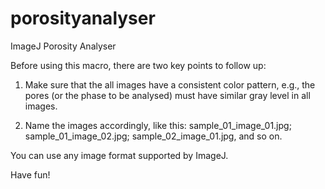 # porosityanalyser
ImageJ Porosity Analyser

Before using this macro, there are two key points to follow up:

1) Make sure that the all images have a consistent color pattern, e.g., the pores (or the phase to be analysed) must have similar gray level in all images.

2) Name the images accordingly, like this: sample_01_image_01.jpg; sample_01_image_02.jpg; sample_02_image_01.jpg, and so on.

You can use any image format supported by ImageJ.

Have fun!
